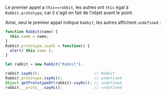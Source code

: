 
Le premier appel a `this==rabbit`, les autres ont `this` égal à `Rabbit.prototype`, car il s'agit en fait de l'objet avant le point.

Ainsi, seul le premier appel indique `Rabbit`, les autres affichent `undefined` :

```js run
function Rabbit(name) {
  this.name = name;
}
Rabbit.prototype.sayHi = function() {
  alert( this.name );
}

let rabbit = new Rabbit("Rabbit");

rabbit.sayHi();                        // Rabbit
Rabbit.prototype.sayHi();              // undefined
Object.getPrototypeOf(rabbit).sayHi(); // undefined
rabbit.__proto__.sayHi();              // undefined
```
